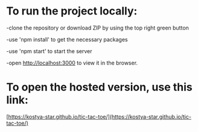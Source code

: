 # To run the project locally:

-clone the repository or download ZIP by using the top right green button

-use 'npm install' to get the necessary packages

-use 'npm start' to start the server

-open [http://localhost:3000](http://localhost:3000) to view it in the browser.

# To open the hosted version, use this link: 

[https://kostya-star.github.io/tic-tac-toe/](https://kostya-star.github.io/tic-tac-toe/)